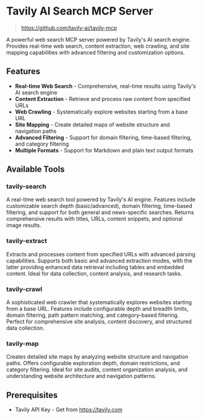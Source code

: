 # Tavily AI Search MCP Server

> <https://github.com/tavily-ai/tavily-mcp>

A powerful web search MCP server powered by Tavily's AI search engine. Provides real-time web search, content extraction, web crawling, and site mapping capabilities with advanced filtering and customization options.

## Features

- **Real-time Web Search** - Comprehensive, real-time results using Tavily's AI search engine
- **Content Extraction** - Retrieve and process raw content from specified URLs
- **Web Crawling** - Systematically explore websites starting from a base URL
- **Site Mapping** - Create detailed maps of website structure and navigation paths
- **Advanced Filtering** - Support for domain filtering, time-based filtering, and category filtering
- **Multiple Formats** - Support for Markdown and plain text output formats

## Available Tools

### tavily-search

A real-time web search tool powered by Tavily's AI engine. Features include customizable search depth (basic/advanced), domain filtering, time-based filtering, and support for both general and news-specific searches. Returns comprehensive results with titles, URLs, content snippets, and optional image results.

### tavily-extract

Extracts and processes content from specified URLs with advanced parsing capabilities. Supports both basic and advanced extraction modes, with the latter providing enhanced data retrieval including tables and embedded content. Ideal for data collection, content analysis, and research tasks.

### tavily-crawl

A sophisticated web crawler that systematically explores websites starting from a base URL. Features include configurable depth and breadth limits, domain filtering, path pattern matching, and category-based filtering. Perfect for comprehensive site analysis, content discovery, and structured data collection.

### tavily-map

Creates detailed site maps by analyzing website structure and navigation paths. Offers configurable exploration depth, domain restrictions, and category filtering. Ideal for site audits, content organization analysis, and understanding website architecture and navigation patterns.

## Prerequisites

- Tavily API Key - Get from <https://tavily.com>

